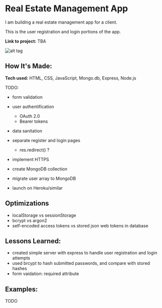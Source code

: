 # Real Estate Management App

I am building a real estate management app for a client.

This is the user registration and login portions of the app.

**Link to project:** TBA

![alt tag](https://placekitten.com/1200/650)

## How It's Made:

**Tech used:** HTML, CSS, JavaScript, Mongo.db, Express, Node.js

TODO:

-   form validation
-   user authentification
    -   OAuth 2.0
    -   Bearer tokens
-   data sanitation

-   separate register and login pages
    -   res.redirect() ?
-   implement HTTPS
-   create MongoDB collection
-   migrate user array to MongoDB
-   launch on Heroku/similar

## Optimizations

-   localStorage vs sessionStorage
-   bcrypt vs argon2
-   self-encoded access tokens vs stored json web tokens in database

## Lessons Learned:

-   created simple server with express to handle user registration and login attempts
-   used brcypt to hash submitted passwords, and compare with stored hashes
-   form vaidation: required attribute

## Examples:

TODO
